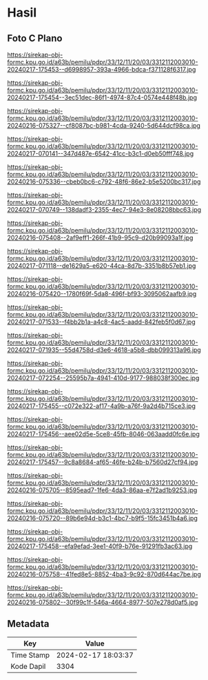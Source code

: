# Hasil

## Foto C Plano

https://sirekap-obj-formc.kpu.go.id/a63b/pemilu/pdpr/33/12/11/20/03/3312112003010-20240217-175453--d6998957-393a-4966-bdca-f371128f6317.jpg

https://sirekap-obj-formc.kpu.go.id/a63b/pemilu/pdpr/33/12/11/20/03/3312112003010-20240217-175454--3ec51dec-86f1-4974-87c4-0574e448f48b.jpg

https://sirekap-obj-formc.kpu.go.id/a63b/pemilu/pdpr/33/12/11/20/03/3312112003010-20240216-075327--cf8087bc-b981-4cda-9240-5d644dcf98ca.jpg

https://sirekap-obj-formc.kpu.go.id/a63b/pemilu/pdpr/33/12/11/20/03/3312112003010-20240217-070141--347d487e-6542-41cc-b3c1-d0eb50fff748.jpg

https://sirekap-obj-formc.kpu.go.id/a63b/pemilu/pdpr/33/12/11/20/03/3312112003010-20240216-075336--cbeb0bc6-c792-48f6-86e2-b5e5200bc317.jpg

https://sirekap-obj-formc.kpu.go.id/a63b/pemilu/pdpr/33/12/11/20/03/3312112003010-20240217-070749--138dadf3-2355-4ec7-94e3-8e08208bbc63.jpg

https://sirekap-obj-formc.kpu.go.id/a63b/pemilu/pdpr/33/12/11/20/03/3312112003010-20240216-075408--2af9eff1-266f-41b9-95c9-d20b99093a1f.jpg

https://sirekap-obj-formc.kpu.go.id/a63b/pemilu/pdpr/33/12/11/20/03/3312112003010-20240217-071118--de1629a5-e620-44ca-8d7b-3351b8b57eb1.jpg

https://sirekap-obj-formc.kpu.go.id/a63b/pemilu/pdpr/33/12/11/20/03/3312112003010-20240216-075420--1780f69f-5da8-496f-bf93-3095062aafb9.jpg

https://sirekap-obj-formc.kpu.go.id/a63b/pemilu/pdpr/33/12/11/20/03/3312112003010-20240217-071533--f4bb2b1a-a4c8-4ac5-aadd-842feb5f0d67.jpg

https://sirekap-obj-formc.kpu.go.id/a63b/pemilu/pdpr/33/12/11/20/03/3312112003010-20240217-071935--55d4758d-d3e6-4618-a5b8-dbb099313a96.jpg

https://sirekap-obj-formc.kpu.go.id/a63b/pemilu/pdpr/33/12/11/20/03/3312112003010-20240217-072254--25595b7a-4941-410d-9177-988038f300ec.jpg

https://sirekap-obj-formc.kpu.go.id/a63b/pemilu/pdpr/33/12/11/20/03/3312112003010-20240217-175455--c072e322-af17-4a9b-a76f-9a2d4b715ce3.jpg

https://sirekap-obj-formc.kpu.go.id/a63b/pemilu/pdpr/33/12/11/20/03/3312112003010-20240217-175456--aee02d5e-5ce8-45fb-8046-063aadd0fc6e.jpg

https://sirekap-obj-formc.kpu.go.id/a63b/pemilu/pdpr/33/12/11/20/03/3312112003010-20240217-175457--9c8a8684-af65-46fe-b24b-b7560d27cf94.jpg

https://sirekap-obj-formc.kpu.go.id/a63b/pemilu/pdpr/33/12/11/20/03/3312112003010-20240216-075705--8595ead7-1fe6-4da3-86aa-e7f2ad1b9253.jpg

https://sirekap-obj-formc.kpu.go.id/a63b/pemilu/pdpr/33/12/11/20/03/3312112003010-20240216-075720--89b6e94d-b3c1-4bc7-b9f5-15fc3451b4a6.jpg

https://sirekap-obj-formc.kpu.go.id/a63b/pemilu/pdpr/33/12/11/20/03/3312112003010-20240217-175458--efa9efad-3ee1-40f9-b76e-91291fb3ac63.jpg

https://sirekap-obj-formc.kpu.go.id/a63b/pemilu/pdpr/33/12/11/20/03/3312112003010-20240216-075758--41fed8e5-8852-4ba3-9c92-870d644ac7be.jpg

https://sirekap-obj-formc.kpu.go.id/a63b/pemilu/pdpr/33/12/11/20/03/3312112003010-20240216-075802--30f99c1f-546a-4664-8977-507e278d0af5.jpg


## Metadata

| Key        | Value               |
| ---------- | ------------------- |
| Time Stamp | 2024-02-17 18:03:37 |
| Kode Dapil | 3304                |



